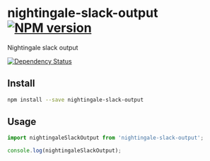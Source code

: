 # nightingale-slack-output [![NPM version][npm-image]][npm-url]

Nightingale slack output

[![Dependency Status][daviddm-image]][daviddm-url]

## Install

```sh
npm install --save nightingale-slack-output
```

## Usage

```js
import nightingaleSlackOutput from 'nightingale-slack-output';

console.log(nightingaleSlackOutput);
```

[npm-image]: https://img.shields.io/npm/v/nightingale-slack-output.svg?style=flat-square
[npm-url]: https://npmjs.org/package/nightingale-slack-output
[daviddm-image]: https://david-dm.org/nightingalejs/nightingale-slack-output.svg?style=flat-square
[daviddm-url]: https://david-dm.org/nightingalejs/nightingale-slack-output
